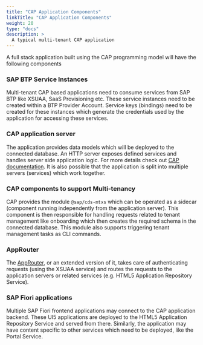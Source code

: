 ```yaml
---
title: "CAP Application Components"
linkTitle: "CAP Application Components"
weight: 20
type: "docs"
description: >
  A typical multi-tenant CAP application
---
```


A full stack application built using the CAP programming model will have the following components

### SAP BTP Service Instances

Multi-tenant CAP based applications need to consume services from SAP BTP like XSUAA, SaaS Provisioning etc. These service instances need to be created within a BTP Provider Account. Service keys (bindings) need to be created for these instances which generate the credentials used by the application for accessing these services.

### CAP application server

The application provides data models which will be deployed to the connected database. An HTTP server exposes defined services and handles server side application logic. For more details check out [CAP documentation](https://cap.cloud.sap/docs). It is also possible that the application is split into multiple servers (services) which work together.

### CAP components to support Multi-tenancy

CAP provides the module `@sap/cds-mtxs` which can be operated as a sidecar (component running independently from the application server). This component is then responsible for handling requests related to tenant management like onboarding which then creates the required schema in the connected database. This module also supports triggering tenant management tasks as CLI commands.

### AppRouter

The [AppRouter](https://www.npmjs.com/package/@sap/approuter), or an extended version of it, takes care of authenticating requests (using the XSUAA service) and routes the requests to the application servers or related services (e.g. HTML5 Application Repository Service).

### SAP Fiori applications

Multiple SAP Fiori frontend applications may connect to the CAP application backend. These UI5 applications are deployed to the HTML5 Application Repository Service and served from there. Similarly, the application may have content specific to other services which need to be deployed, like the Portal Service.
